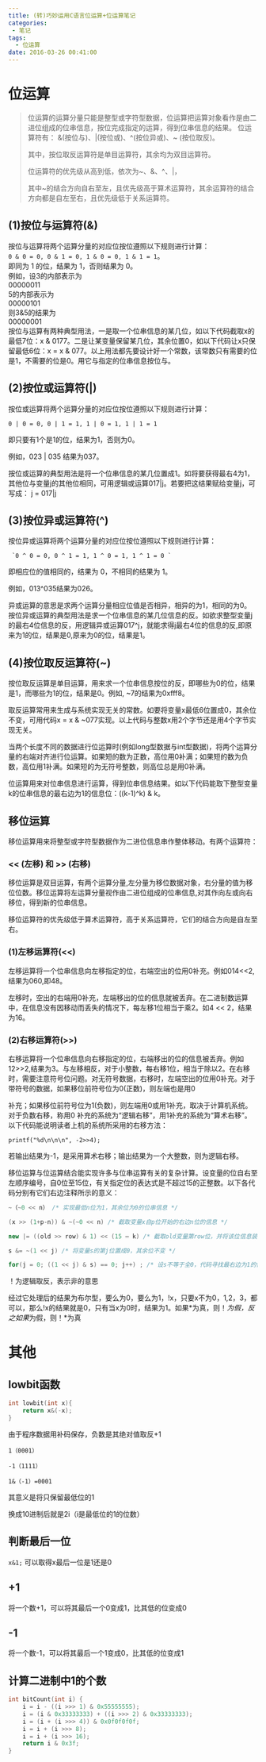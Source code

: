 ```yaml
---
title: (转)巧妙运用C语言位运算+位运算笔记
categories: 
 - 笔记
tags:
  - 位运算
date: 2016-03-26 00:41:00
---
```

# 位运算
> 位运算的运算分量只能是整型或字符型数据，位运算把运算对象看作是由二进位组成的位串信息，按位完成指定的运算，得到位串信息的结果。 
位运算符有： 
> &(按位与)、|(按位或)、^(按位异或)、~ (按位取反)。  
>  
> 其中，按位取反运算符是单目运算符，其余均为双目运算符。  
>  
> 位运算符的优先级从高到低，依次为~、&、^、|，  
>  
> 其中~的结合方向自右至左，且优先级高于算术运算符，其余运算符的结合方向都是自左至右，且优先级低于关系运算符。  
>  

## (1)按位与运算符(&) 
按位与运算将两个运算分量的对应位按位遵照以下规则进行计算：   
     `0 & 0 = 0, 0 & 1 = 0, 1 & 0 = 0, 1 & 1 = 1`。   
即同为 1 的位，结果为 1，否则结果为 0。   
例如，设3的内部表示为   
 00000011   
5的内部表示为   
 00000101   
则3&5的结果为   
 00000001   
按位与运算有两种典型用法，一是取一个位串信息的某几位，如以下代码截取x的最低7位：x & 0177。二是让某变量保留某几位，其余位置0，如以下代码让x只保留最低6位：x = x & 077。以上用法都先要设计好一个常数，该常数只有需要的位是1，不需要的位是0。用它与指定的位串信息按位与。   
  

## (2)按位或运算符(|)
按位或运算将两个运算分量的对应位按位遵照以下规则进行计算： 
  
`0 | 0 = 0, 0 | 1 = 1, 1 | 0 = 1, 1 | 1 = 1` 
     
即只要有1个是1的位，结果为1，否则为0。   

例如，023 | 035 结果为037。   

按位或运算的典型用法是将一个位串信息的某几位置成1。如将要获得最右4为1，其他位与变量j的其他位相同，可用逻辑或运算017|j。若要把这结果赋给变量j，可写成： 
     j = 017|j 


## (3)按位异或运算符(^) 
按位异或运算将两个运算分量的对应位按位遵照以下规则进行计算：  
 
     `0 ^ 0 = 0, 0 ^ 1 = 1, 1 ^ 0 = 1, 1 ^ 1 = 0 `
     
即相应位的值相同的，结果为 0，不相同的结果为 1。   

例如，013^035结果为026。 

异或运算的意思是求两个运算分量相应位值是否相异，相异的为1，相同的为0。按位异或运算的典型用法是求一个位串信息的某几位信息的反。如欲求整型变量j 的最右4位信息的反，用逻辑异或运算017^j，就能求得j最右4位的信息的反,即原来为1的位，结果是0,原来为0的位，结果是1。   


## (4)按位取反运算符(~)  
按位取反运算是单目运算，用来求一个位串信息按位的反，即哪些为0的位，结果是1，而哪些为1的位，结果是0。例如, ~7的结果为0xfff8。  
 
取反运算常用来生成与系统实现无关的常数。如要将变量x最低6位置成0，其余位不变，可用代码x = x & ~077实现。以上代码与整数x用2个字节还是用4个字节实现无关。  
 
当两个长度不同的数据进行位运算时(例如long型数据与int型数据)，将两个运算分量的右端对齐进行位运算。如果短的数为正数，高位用0补满；如果短的数为负数，高位用1补满。如果短的为无符号整数，则高位总是用0补满。  
 
位运算用来对位串信息进行运算，得到位串信息结果。如以下代码能取下整型变量k的位串信息的最右边为1的信息位：((k-1)^k) & k。  
 


## 移位运算 
移位运算用来将整型或字符型数据作为二进位信息串作整体移动。有两个运算符：   
### << (左移) 和 >> (右移)    
移位运算是双目运算，有两个运算分量,左分量为移位数据对象，右分量的值为移位位数。移位运算将左运算分量视作由二进位组成的位串信息,对其作向左或向右移位，得到新的位串信息。   

移位运算符的优先级低于算术运算符，高于关系运算符，它们的结合方向是自左至右。   

### (1)左移运算符(<<)   

左移运算将一个位串信息向左移指定的位，右端空出的位用0补充。例如014&lt;&lt;2,结果为060,即48。   

左移时，空出的右端用0补充，左端移出的位的信息就被丢弃。在二进制数运算中，在信息没有因移动而丢失的情况下，每左移1位相当于乘2。如4 << 2，结果为16。   

### (2)右移运算符(>>)   

右移运算将一个位串信息向右移指定的位，右端移出的位的信息被丢弃。例如12>>2,结果为3。与左移相反，对于小整数，每右移1位，相当于除以2。在右移时，需要注意符号位问题。对无符号数据，右移时，左端空出的位用0补充。对于带符号的数据，如果移位前符号位为0(正数)，则左端也是用0   

补充；如果移位前符号位为1(负数)，则左端用0或用1补充，取决于计算机系统。对于负数右移，称用0 补充的系统为“逻辑右移”，用1补充的系统为“算术右移”。以下代码能说明读者上机的系统所采用的右移方法：   

`printf("%d\n\n\n", -2>>4);`  

若输出结果为-1，是采用算术右移；输出结果为一个大整数，则为逻辑右移。   

移位运算与位运算结合能实现许多与位串运算有关的复杂计算。设变量的位自右至左顺序编号，自0位至15位，有关指定位的表达式是不超过15的正整数。以下各代码分别有它们右边注释所示的意义：   

```cpp
~（~0 << n） /* 实现最低n位为1，其余位为0的位串信息 */   

(x >> (1+p-n)) & ~(~0 << n) /* 截取变量x自p位开始的右边n位的信息 */   

new |= ((old >> row) & 1) << (15 – k) /* 截取old变量第row位，并将该位信息装配到变量new的第15-k位 */   

s &= ~(1 << j) /* 将变量s的第j位置成0，其余位不变 */   

for(j = 0; ((1 << j) & s) == 0; j++) ; /* 设s不等于全0，代码寻找最右边为1的位的序号j */  
```
  
  
！为逻辑取反，表示非的意思  

经过它处理后的结果为布尔型，要么为0，要么为1，!x，只要x不为0，1,2，3，都可以，那么!x的结果就是0，只有当x为0时，结果为1。如果*为真，则！*为假，反之如果*为假，则！*为真  
  
   

 # 其他

## lowbit函数
```cpp
int lowbit(int x){
    return x&(-x);    
} 
```
由于程序数据用补码保存，负数是其绝对值取反+1

`1（0001）`

`-1（1111）`

`1&（-1）=0001`

其意义是将只保留最低位的1

换成10进制后就是2i（i是最低位的1的位数）

 

## 判断最后一位

 `x&1;` 可以取得x最后一位是1还是0

 

## +1

将一个数+1，可以将其最后一个0变成1，比其低的位变成0

 

## -1

将一个数-1，可以将其最后一个1变成0，比其低的位变成1

## 计算二进制中1的个数
```cpp
int bitCount(int i) {
    i = i - ((i >>> 1) & 0x55555555);
    i = (i & 0x33333333) + ((i >>> 2) & 0x33333333);
    i = (i + (i >>> 4)) & 0x0f0f0f0f;
    i = i + (i >>> 8);
    i = i + (i >>> 16);
    return i & 0x3f;
}
```